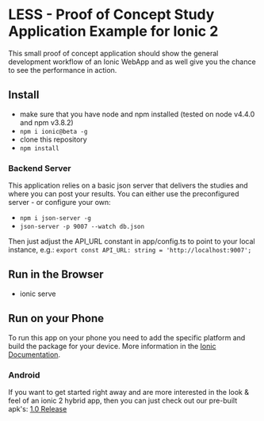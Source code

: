 # LESS - Proof of Concept Study Application Example for Ionic 2

This small proof of concept application should show the general development workflow of an Ionic WebApp and as well give you the chance to see the performance in action.

## Install
* make sure that you have node and npm installed (tested on node v4.4.0 and npm v3.8.2)
* ```npm i ionic@beta -g```
* clone this repository
* ```npm install```

### Backend Server
This application relies on a basic json server that delivers the studies and where you can post your results. You can either use the preconfigured server - or configure your own:
* ```npm i json-server -g```
* ```json-server -p 9007 --watch db.json```

Then just adjust the API_URL constant in app/config.ts to point to your local instance, e.g.:
```export const API_URL: string = 'http://localhost:9007';```

## Run in the Browser
* ionic serve

## Run on your Phone
To run this app on your phone you need to add the specific platform and build the package for your device. More information in the [Ionic Documentation](http://ionicframework.com/docs/v2/getting-started/installation/).

### Android
If you want to get started right away and are more interested in the look & feel of an ionic 2 hybrid app, then you can just check out our pre-built apk's: [1.0 Release](https://github.com/designitgmbh/less/releases/tag/1.0)
